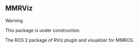 ## MMRViz

> [!WARNING]
> This package is under construction.

The ROS 2 package of RViz plugin and visualizer for MMROS.
